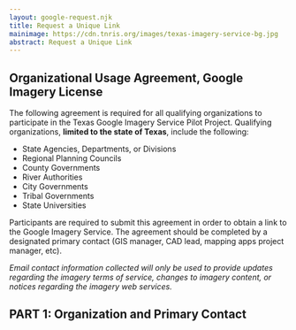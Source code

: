 ```yaml
---
layout: google-request.njk
title: Request a Unique Link
mainimage: https://cdn.tnris.org/images/texas-imagery-service-bg.jpg
abstract: Request a Unique Link
---
```

## Organizational Usage Agreement, Google Imagery License

The following agreement is required for all qualifying organizations to participate in the Texas Google Imagery Service Pilot Project. Qualifying organizations, **limited to the state of Texas**, include the following:

 - State Agencies, Departments, or Divisions
 - Regional Planning Councils
 - County Governments
 - River Authorities
 - City Governments
 - Tribal Governments
 - State Universities

Participants are required to submit this agreement in order to obtain a link to the Google Imagery Service. The agreement should be completed by a designated primary contact (GIS manager, CAD lead, mapping apps project manager, etc).

*Email contact information collected will only be used to provide updates regarding the imagery terms of service, changes to imagery content, or notices regarding the imagery web services.*

## PART 1: Organization and Primary Contact 


